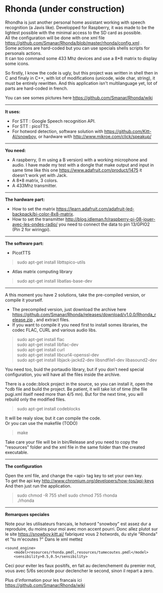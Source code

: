 # Rhonda (under construction)
Rhondha is just another personal home assistant working with speech recognition (a Javis like). Developped for Raspberry, it was made to be the lightest possible with the minimal access to the SD card as possible.  
All the configuration will be done with one xml file https://github.com/Smanar/Rhonda/blob/master/rhonda/config.xml .  
Some actions are hard-coded but you can use specials shells scripts for personals actions.  
It can too command some 433 Mhz devices and use a 8*8 matrix to display some icons.  

So firstly, I know the code is ugly, but this project was written in shell then in C and finaly in C++, with lot of modifications (unicode, wide char, string), it must be entirely rewritten. And this application isn't multilanguage yet, lot of parts are hard-coded in french.

You can see somes pictures here https://github.com/Smanar/Rhonda/wiki


----------


**It uses:**

- For STT : Google Speech recognition API.
- For STT : picoTTS.
- For hotword detection, software solution with https://github.com/Kitt-AI/snowboy, or hardware with http://www.mikroe.com/click/speakup/


----------


**You need:**

- A raspberry, (I m using a B version) with a working microphone and audio. I have made my test with a dongle that make output and input in same time like this one https://www.adafruit.com/product/1475 it doesn't work yet with Jack.
- A 8*8 matrix, 3 colors.
- A 433Mhz transmitter.


----------


**The hardware part:**
- How to set the matrix  https://learn.adafruit.com/adafruit-led-backpack/bi-color-8x8-matrix.
- How to set the transmitter http://blog.idleman.fr/raspberry-pi-08-jouer-avec-les-ondes-radio/  you need to connect the data to pin 13/GPIO2 (Pin 2 for wiringpi).
 


----------


**The software part:**

- PicotTTS

>  sudo apt-get install libttspico-utils


- Atlas matrix computing library

> sudo apt-get install libatlas-base-dev

----------


A this moment you have 2 solutions, take the pre-compiled version, or compile it yourself.

- The precompiled version, just download the archive here https://github.com/Smanar/Rhonda/releases/download/v1.0.0/Rhonda_release.zip , and extract files.
- If you want to compile it you need first to install somes libraries, the codec FLAC, CURL and various audio libs.

> sudo apt-get install flac  
> sudo apt-get install libflac-dev  
> sudo apt-get install curl  
> sudo apt-get install libcurl4-openssl-dev  
> sudo apt-get install libjack-jackd2-dev libsndfile1-dev libasound2-dev  

You need too,  buid the portaudio library, but if you don't need special configuration, you will have all the files inside the archive.

There is a code::block project in the source, so you can install it, open the *cdb file and build the project. Be patient, it will take lot of time (the file pugi.xml itself need more than 4/5 mn). But for the next time, you will rebuild only the modified files.

> sudo apt-get install codeblocks

It will be realy slow, but it can compile the code.  
Or you can use the makefile (TODO)  

> make

Take care your file will be in bin/Release and you need to copy the "resources" folder and the xml file in the same folder than the created executable.

----------


**The configuration**

Open the xml file, and change the &lt;api> tag key to set your own key.  
To get the api key http://www.chromium.org/developers/how-tos/api-keys  
And then just run the application.

>sudo chmod -R 755 shell
>sudo chmod 755 rhonda  
>./rhonda


----------
**Remarques speciales**

Note pour les utilisateurs francais, le hotword "snowboy" est assez dur a reproduire, du moins pour moi avec mon accent pourri.
Donc allez plutot sur le site https://snowboy.kitt.ai/ fabriquez vous 2 hotwords, du style "Rhonda" et "tu m'ecoutes ?"
Dans le xml mettez

    <sound_engine>
        <model>resources/rhonda.pmdl,resources/tumecoutes.pmdl</model>
        <sensibility>0.5,0.5</sensibility>

Ceci pour eviter les faux positifs, en fait au declenchement du premier mot, vous avec 5/6s seconde pour declencher le second, sinon il repart a zero.

Plus d'information pour les francais ici https://github.com/Smanar/Rhonda/wiki

